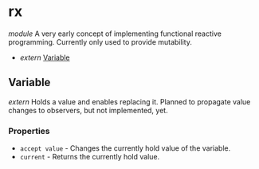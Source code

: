 # rx

_module_
A very early concept of implementing functional reactive programming.
Currently only used to provide mutability.

- _extern_ [Variable](#Variable)

## Variable

_extern_
Holds a value and enables replacing it.
Planned to propagate value changes to observers, but not implemented, yet.

### Properties

- `accept value` - Changes the currently hold value of the variable.
- `current` - Returns the currently hold value.

